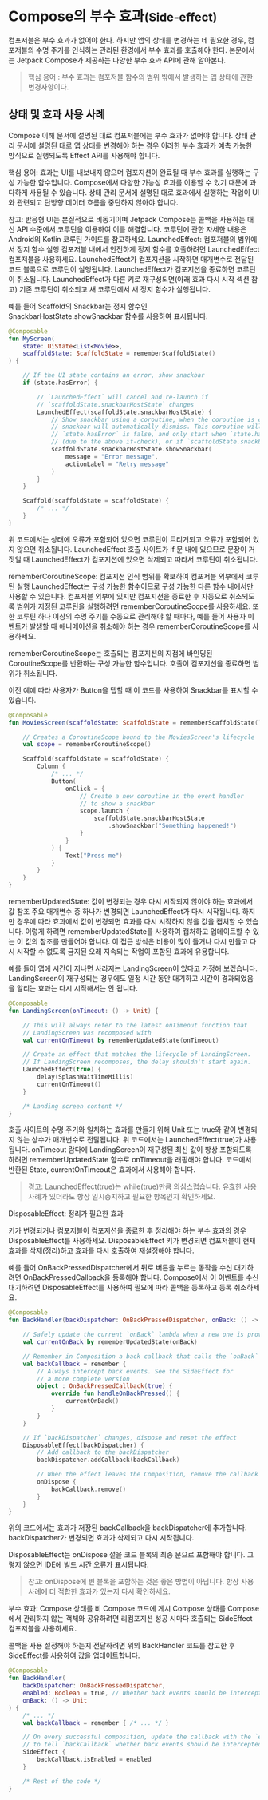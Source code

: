 # Compose의 부수 효과<small>(Side-effect)</small>

컴포저블은 부수 효과가 없어야 한다. 하지만 앱의 상태를 변경하는 데 필요한 경우, 컴포저블의 수명 주기를 인식하는 관리된 환경에서 부수 효과를 호출해야 한다. 본문에서는 Jetpack Compose가 제공하는 다양한 부수 효과 API에 관해 알아본다.

> 핵심 용어 : 부수 효과는 컴포저블 함수의 범위 밖에서 발생하는 앱 상태에 관한 변경사항이다.

## 상태 및 효과 사용 사례

Compose 이해 문서에 설명된 대로 컴포저블에는 부수 효과가 없어야 합니다. 상태 관리 문서에 설명된 대로 앱 상태를 변경해야 하는 경우 이러한 부수 효과가 예측 가능한 방식으로 실행되도록 Effect API를 사용해야 합니다.

핵심 용어: 효과는 UI를 내보내지 않으며 컴포지션이 완료될 때 부수 효과를 실행하는 구성 가능한 함수입니다.
Compose에서 다양한 가능성 효과를 이용할 수 있기 때문에 과다하게 사용될 수 있습니다. 상태 관리 문서에 설명된 대로 효과에서 실행하는 작업이 UI와 관련되고 단방향 데이터 흐름을 중단하지 않아야 합니다.

참고: 반응형 UI는 본질적으로 비동기이며 Jetpack Compose는 콜백을 사용하는 대신 API 수준에서 코루틴을 이용하여 이를 해결합니다. 코루틴에 관한 자세한 내용은 Android의 Kotlin 코루틴 가이드를 참고하세요.
LaunchedEffect: 컴포저블의 범위에서 정지 함수 실행
컴포저블 내에서 안전하게 정지 함수를 호출하려면 LaunchedEffect 컴포저블을 사용하세요. LaunchedEffect가 컴포지션을 시작하면 매개변수로 전달된 코드 블록으로 코루틴이 실행됩니다. LaunchedEffect가 컴포지션을 종료하면 코루틴이 취소됩니다. LaunchedEffect가 다른 키로 재구성되면(아래 효과 다시 시작 섹션 참고) 기존 코루틴이 취소되고 새 코루틴에서 새 정지 함수가 실행됩니다.

예를 들어 Scaffold의 Snackbar는 정지 함수인 SnackbarHostState.showSnackbar 함수를 사용하여 표시됩니다.

```kotlin
@Composable
fun MyScreen(
    state: UiState<List<Movie>>,
    scaffoldState: ScaffoldState = rememberScaffoldState()
) {

    // If the UI state contains an error, show snackbar
    if (state.hasError) {

        // `LaunchedEffect` will cancel and re-launch if
        // `scaffoldState.snackbarHostState` changes
        LaunchedEffect(scaffoldState.snackbarHostState) {
            // Show snackbar using a coroutine, when the coroutine is cancelled the
            // snackbar will automatically dismiss. This coroutine will cancel whenever
            // `state.hasError` is false, and only start when `state.hasError` is true
            // (due to the above if-check), or if `scaffoldState.snackbarHostState` changes.
            scaffoldState.snackbarHostState.showSnackbar(
                message = "Error message",
                actionLabel = "Retry message"
            )
        }
    }

    Scaffold(scaffoldState = scaffoldState) {
        /* ... */
    }
}
```

위 코드에서는 상태에 오류가 포함되어 있으면 코루틴이 트리거되고 오류가 포함되어 있지 않으면 취소됩니다. LaunchedEffect 호출 사이트가 if 문 내에 있으므로 문장이 거짓일 때 LaunchedEffect가 컴포지션에 있으면 삭제되고 따라서 코루틴이 취소됩니다.

rememberCoroutineScope: 컴포지션 인식 범위를 확보하여 컴포저블 외부에서 코루틴 실행
LaunchedEffect는 구성 가능한 함수이므로 구성 가능한 다른 함수 내에서만 사용할 수 있습니다. 컴포저블 외부에 있지만 컴포지션을 종료한 후 자동으로 취소되도록 범위가 지정된 코루틴을 실행하려면 rememberCoroutineScope를 사용하세요. 또한 코루틴 하나 이상의 수명 주기를 수동으로 관리해야 할 때마다, 예를 들어 사용자 이벤트가 발생할 때 애니메이션을 취소해야 하는 경우 rememberCoroutineScope를 사용하세요.

rememberCoroutineScope는 호출되는 컴포지션의 지점에 바인딩된 CoroutineScope를 반환하는 구성 가능한 함수입니다. 호출이 컴포지션을 종료하면 범위가 취소됩니다.

이전 예에 따라 사용자가 Button을 탭할 때 이 코드를 사용하여 Snackbar를 표시할 수 있습니다.

```kotlin
@Composable
fun MoviesScreen(scaffoldState: ScaffoldState = rememberScaffoldState()) {

    // Creates a CoroutineScope bound to the MoviesScreen's lifecycle
    val scope = rememberCoroutineScope()

    Scaffold(scaffoldState = scaffoldState) {
        Column {
            /* ... */
            Button(
                onClick = {
                    // Create a new coroutine in the event handler
                    // to show a snackbar
                    scope.launch {
                        scaffoldState.snackbarHostState
                            .showSnackbar("Something happened!")
                    }
                }
            ) {
                Text("Press me")
            }
        }
    }
}
```

rememberUpdatedState: 값이 변경되는 경우 다시 시작되지 않아야 하는 효과에서 값 참조
주요 매개변수 중 하나가 변경되면 LaunchedEffect가 다시 시작됩니다. 하지만 경우에 따라 효과에서 값이 변경되면 효과를 다시 시작하지 않을 값을 캡처할 수 있습니다. 이렇게 하려면 rememberUpdatedState를 사용하여 캡처하고 업데이트할 수 있는 이 값의 참조를 만들어야 합니다. 이 접근 방식은 비용이 많이 들거나 다시 만들고 다시 시작할 수 없도록 금지된 오래 지속되는 작업이 포함된 효과에 유용합니다.

예를 들어 앱에 시간이 지나면 사라지는 LandingScreen이 있다고 가정해 보겠습니다. LandingScreen이 재구성되는 경우에도 일정 시간 동안 대기하고 시간이 경과되었음을 알리는 효과는 다시 시작해서는 안 됩니다.

```kotlin
@Composable
fun LandingScreen(onTimeout: () -> Unit) {

    // This will always refer to the latest onTimeout function that
    // LandingScreen was recomposed with
    val currentOnTimeout by rememberUpdatedState(onTimeout)

    // Create an effect that matches the lifecycle of LandingScreen.
    // If LandingScreen recomposes, the delay shouldn't start again.
    LaunchedEffect(true) {
        delay(SplashWaitTimeMillis)
        currentOnTimeout()
    }

    /* Landing screen content */
}
```

호출 사이트의 수명 주기와 일치하는 효과를 만들기 위해 Unit 또는 true와 같이 변경되지 않는 상수가 매개변수로 전달됩니다. 위 코드에서는 LaunchedEffect(true)가 사용됩니다. onTimeout 람다에 LandingScreen이 재구성된 최신 값이 항상 포함되도록 하려면 rememberUpdatedState 함수로 onTimeout을 래핑해야 합니다. 코드에서 반환된 State, currentOnTimeout은 효과에서 사용해야 합니다.

> 경고: LaunchedEffect(true)는 while(true)만큼 의심스럽습니다. 유효한 사용 사례가 있더라도 항상 일시중지하고 필요한 항목인지 확인하세요.

DisposableEffect: 정리가 필요한 효과

키가 변경되거나 컴포저블이 컴포지션을 종료한 후 정리해야 하는 부수 효과의 경우 DisposableEffect를 사용하세요. DisposableEffect 키가 변경되면 컴포저블이 현재 효과를 삭제(정리)하고 효과를 다시 호출하여 재설정해야 합니다.

예를 들어 OnBackPressedDispatcher에서 뒤로 버튼을 누르는 동작을 수신 대기하려면 OnBackPressedCallback을 등록해야 합니다. Compose에서 이 이벤트를 수신 대기하려면 DisposableEffect를 사용하여 필요에 따라 콜백을 등록하고 등록 취소하세요.

```kotlin
@Composable
fun BackHandler(backDispatcher: OnBackPressedDispatcher, onBack: () -> Unit) {

    // Safely update the current `onBack` lambda when a new one is provided
    val currentOnBack by rememberUpdatedState(onBack)

    // Remember in Composition a back callback that calls the `onBack` lambda
    val backCallback = remember {
        // Always intercept back events. See the SideEffect for
        // a more complete version
        object : OnBackPressedCallback(true) {
            override fun handleOnBackPressed() {
                currentOnBack()
            }
        }
    }

    // If `backDispatcher` changes, dispose and reset the effect
    DisposableEffect(backDispatcher) {
        // Add callback to the backDispatcher
        backDispatcher.addCallback(backCallback)

        // When the effect leaves the Composition, remove the callback
        onDispose {
            backCallback.remove()
        }
    }
}
```

위의 코드에서는 효과가 저장된 backCallback을 backDispatcher에 추가합니다. backDispatcher가 변경되면 효과가 삭제되고 다시 시작됩니다.

DisposableEffect는 onDispose 절을 코드 블록의 최종 문으로 포함해야 합니다. 그렇지 않으면 IDE에 빌드 시간 오류가 표시됩니다.

> 참고: onDispose에 빈 블록을 포함하는 것은 좋은 방법이 아닙니다. 항상 사용 사례에 더 적합한 효과가 있는지 다시 확인하세요.

부수 효과: Compose 상태를 비 Compose 코드에 게시
Compose 상태를 Compose에서 관리하지 않는 객체와 공유하려면 리컴포지션 성공 시마다 호출되는 SideEffect 컴포저블을 사용하세요.

콜백을 사용 설정해야 하는지 전달하려면 위의 BackHandler 코드를 참고한 후 SideEffect를 사용하여 값을 업데이트합니다.

```kotlin
@Composable
fun BackHandler(
    backDispatcher: OnBackPressedDispatcher,
    enabled: Boolean = true, // Whether back events should be intercepted or not
    onBack: () -> Unit
) {
    /* ... */
    val backCallback = remember { /* ... */ }

    // On every successful composition, update the callback with the `enabled` value
    // to tell `backCallback` whether back events should be intercepted or not
    SideEffect {
        backCallback.isEnabled = enabled
    }

    /* Rest of the code */
}
```